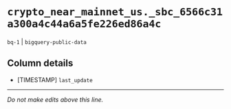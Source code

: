 # `crypto_near_mainnet_us._sbc_6566c31a300a4c44a6a5fe226ed86a4c`
`bq-1` | `bigquery-public-data`

## Column details
* [TIMESTAMP] `last_update`

-------------------------------------------------------------------------------
*Do not make edits above this line.*
